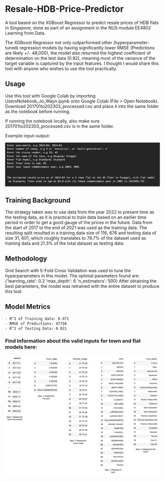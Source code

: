 # Resale-HDB-Price-Predictor

A tool based on the XGBoost Regressor to predict resale prices of HDB flats in Singapore, done as part of an assignment in the NUS module EE4802 Learning from Data. 

The XGBoost Regressor not only outperformed other (hyperparameter-tuned) regression models by having significantly lower RMSE (Predictions are likely +/- 48,000), the model also returned the highest coefficient of determination on the test data (0.92), meaning most of the variance of the target variable is captured by the input features. I thought I would share this tool with anyone who wishes to use the tool practically.

## Usage

Use this tool with Google Colab by importing UsersNotebook_Jo_Wayn.ipynb onto Google Colab (File > Open Notebook). Download 201701to202303_processed.csv and place it into the same folder as the notebook before running. 

If running the notebook locally, also make sure 201701to202303_processed.csv is in the same folder.

Example input-output:

![example](/example_input_output.png)

## Training Background

The strategy taken was to use data from the year 2022 to present time as the testing data, as it is practical to train data based on an earlier time period in order to get a good gauge of the prices in the future. Data from the start of 2017 to the end of 2021 was used as the training data. The resulting split resulted in a training data size of 116, 676 and testing data of size 31, 601, which roughly translates to 78.7% of the dataset used as training data and 21.3% of the total dataset as testing data.

## Methodology

Grid Search with 5-Fold Cross Validation was used to tune the hyperparameters in this model. The optimal parameters found are:
{'learning_rate': 0.2 'max_depth': 6 'n_estimators': 500}
After obtaining the best parameters, the model was retrained with the entire dataset to produce this tool. 

## Model Metrics

```
- R^2 of Training data: 0.971
- RMSE of Predictions: 47758 
- R^2 of Testing Data: 0.921
```
### Find information about the valid inputs for town and flat models here:

![inputs](/valid_inputs.png)

